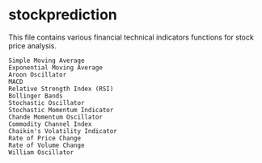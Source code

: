 # stockprediction

This file contains various financial technical indicators functions for stock price analysis.

```
Simple Moving Average
Exponential Moving Average
Aroon Oscillator
MACD
Relative Strength Index (RSI)
Bollinger Bands 
Stochastic Oscillator
Stochastic Momentum Indicator
Chande Momentum Oscillator
Commodity Channel Index
Chaikin's Volatility Indicator
Rate of Price Change
Rate of Volume Change
William Oscillator
```

